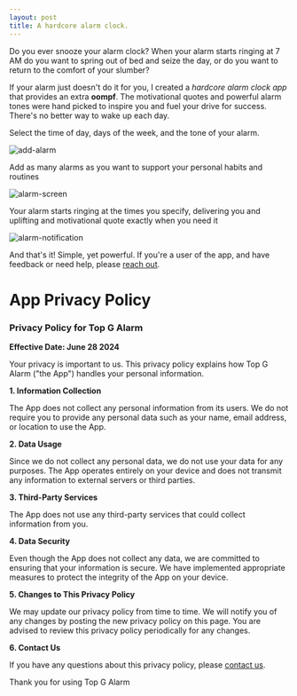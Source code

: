 ```yaml
---
layout: post
title: A hardcore alarm clock.
---
```


Do you ever snooze your alarm clock? When your alarm starts ringing at 7 AM do you want to spring out of bed and seize the day, or do you want to return to the comfort of your slumber?

If your alarm just doesn't do it for you, I created a _hardcore alarm clock app_ that provides an extra **oompf**. The motivational quotes and powerful alarm tones were hand picked to inspire you and fuel your drive for success. There's no better way to wake up each day.

Select the time of day, days of the week, and the tone of your alarm.

![add-alarm]({{site.baseurl}}/images/hardcore-alarm-clock/add-alarm.PNG)

Add as many alarms as you want to support your personal habits and routines

![alarm-screen]({{site.baseurl}}/images/hardcore-alarm-clock/alarm-screen.PNG)

Your alarm starts ringing at the times you specify, delivering you and uplifting and motivational quote exactly when you need it

![alarm-notification]({{site.baseurl}}/images/hardcore-alarm-clock/alarm-notification.PNG)

And that's it! Simple, yet powerful. If you're a user of the app, and have feedback or need help, please [reach out](mailto:dalton.g.sweeney@gmail.com).

# App Privacy Policy

### Privacy Policy for Top G Alarm

**Effective Date: June 28 2024**

Your privacy is important to us. This privacy policy explains how Top G Alarm ("the App") handles your personal information.

**1. Information Collection**

The App does not collect any personal information from its users. We do not require you to provide any personal data such as your name, email address, or location to use the App.

**2. Data Usage**

Since we do not collect any personal data, we do not use your data for any purposes. The App operates entirely on your device and does not transmit any information to external servers or third parties.

**3. Third-Party Services**

The App does not use any third-party services that could collect information from you.

**4. Data Security**

Even though the App does not collect any data, we are committed to ensuring that your information is secure. We have implemented appropriate measures to protect the integrity of the App on your device.

**5. Changes to This Privacy Policy**

We may update our privacy policy from time to time. We will notify you of any changes by posting the new privacy policy on this page. You are advised to review this privacy policy periodically for any changes.

**6. Contact Us**

If you have any questions about this privacy policy, please [contact us](mailto:dalton.g.sweeney@gmail.com).

Thank you for using Top G Alarm
